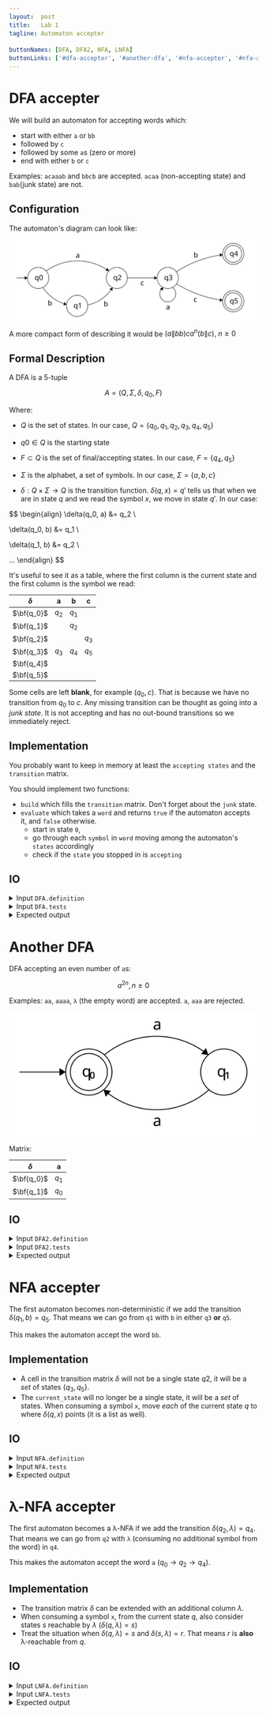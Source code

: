 ```yaml
---
layout:  post
title:   Lab 1
tagline: Automaton accepter

buttonNames: [DFA, DFA2, NFA, LNFA]
buttonLinks: ['#dfa-accepter', '#another-dfa', '#nfa-accepter', '#nfa-accepter-1']
---
```


# DFA accepter

We will build an automaton for accepting words which:

- start with either `a` or `bb`
- followed by `c`
- followed by some `a`s (zero or more)
- end with either `b` or `c`

Examples: `acaaab` and `bbcb` are accepted. `acaa` (non-accepting state) and `bab`(junk state) are not.

## Configuration

The automaton's diagram can look like:

![DFA](assets/dfa.svg)

A more compact form of describing it would be $(a\|bb)ca^n(b\|c), \ n \ge 0$

## Formal Description

A DFA is a 5-tuple


$$
A = (Q, \Sigma, \delta, q_0, F)
$$


Where:

- $Q$ is the set of states. In our case, $Q = \lbrace q_0, q_1, q_2, q_3, q_4, q_5 \rbrace$

- $q0 \in Q$ is the starting state

- $F \subset Q$ is the set of final/accepting states. In our case, $F = \lbrace q_4, q_5 \rbrace$

- $\Sigma$ is the alphabet, a set of symbols. In our case, $\Sigma = \lbrace a, b, c \rbrace$

- $\delta:Q \times \Sigma \rightarrow Q$ is the transition function. $\delta(q, x)=q'$ tells us that when we are in state $q$ and we read the symbol $x$, we move in state $q'$. In our case:


$$
\begin{align}
\delta(q_0, a) &= q_2 \\

\delta(q_0, b) &= q_1 \\

\delta(q_1, b) &= q_2 \\

...
\end{align}
$$

It's useful to see it as a table, where the first column is the current state and the first column is the symbol we read:

| $\delta$   | **a** | **b** | **c** |
| ---------- | :---: | :---: | :---: |
| $\bf{q_0}$ | $q_2$ | $q_1$ |       |
| $\bf{q_1}$ |       | $q_2$ |       |
| $\bf{q_2}$ |       |       | $q_3$ |
| $\bf{q_3}$ | $q_3$ | $q_4$ | $q_5$ |
| $\bf{q_4}$ |       |       |       |
| $\bf{q_5}$ |       |       |       |

Some cells are left **blank**, for example $(q_0, c)$. That is because we have no transition from $q_0$ to $c$. Any missing transition can be thought as going into a *junk state*. It is not accepting and has no out-bound transitions so we immediately reject.



## Implementation

You probably want to keep in memory at least the `accepting states` and the `transition` matrix.

You should implement two functions:

- `build` which fills the `transition` matrix. Don't forget about the `junk` state.
- `evaluate` which takes a `word` and returns `true` if the automaton accepts it, and `false` otherwise.
  - start in state `0`,
  - go through each `symbol` in  `word` moving among the automaton's `states` accordingly
  - check if the `state` you stopped in is `accepting`




## IO

<details markdown="1"><summary>Input <code>DFA.definition</code></summary>

```
4 5
0 a 2
0 b 1
1 b 2
2 c 3
3 a 3
3 b 4
3 c 5
```

The first line lists the `accepting states`. In our case, `4` and `5` . Each subsequent line corresponds to one cell in the `transition` matrix. Eg: `0 a 2` for $\delta(q_0, a)=q_2$.

</details>



<details markdown="1"><summary>Input <code>DFA.tests</code></summary>

```
acaaab
bbcb
acaa
bab
```

Each line contains one `word`  to test your automaton on.

</details>



<details markdown="1"><summary>Expected output</summary>

```
1
1
0
0
```

Each is the output (`1` for accept, `0` for reject) of the automaton on its corresponding `word` in `DFA.tests`.

</details>

# Another DFA

DFA accepting an even number of `a`s:

$$
a^{2n}, n\ge0
$$

Examples: `aa`, `aaaa`, `λ` (the empty word) are accepted. `a`, `aaa` are rejected.

![DFA_even](assets/dfa_even.svg)


Matrix:

| $\delta$   | **a** |
| ---------- | :---: |
| $\bf{q_0}$ | $q_1$ |
| $\bf{q_1}$ | $q_0$ |

## IO

<details markdown="1"><summary>Input <code>DFA2.definition</code></summary>

```
0
0 a 1
1 a 0
```

Same format as above.

</details>



<details markdown="1"><summary>Input <code>DFA2.tests</code></summary>

```
a
aa
aaa
aaaa
_
```

Same format as above.

</details>



<details markdown="1"><summary>Expected output</summary>

```
0
1
0
1
1
```

Same format as above, `_` stands for `λ`.

</details>

# NFA accepter

The first automaton becomes non-deterministic if we add the transition $\delta(q_1, b)=q_5$. That means we can go from `q1` with `b` in either `q3` **or** `q5`.

This makes the automaton accept the word `bb`.

## Implementation

- A cell in the transition matrix $\delta$ will not be a single state $q2$, it will be a *set* of states $\{ q_3, q_5 \}$.
- The `current_state` will no longer be a single state, it will be a *set* of states. When consuming a symbol `x`, move *each* of the current state $q$ to where $\delta(q, x)$ points (it is a list as well).




## IO

<details markdown="1"><summary>Input <code>NFA.definition</code></summary>

```
4 5
0 a 2
0 b 1
1 b 2
1 b 5
2 c 3
3 a 3
3 b 4
3 c 5
```

Same format as above.

</details>



<details markdown="1"><summary>Input <code>NFA.tests</code></summary>

```
acaaab
bbcb
acaa
bab
bb
```

Same format as above.

</details>



<details markdown="1"><summary>Expected output</summary>

```
1
1
0
0
1
```

Same format as above.

</details>

# λ-NFA accepter

The first automaton becomes a λ-NFA if we add the transition $\delta(q_2, \lambda)=q_4$. That means we can go from `q2` with `λ` (consuming no additional symbol from the word) in `q4`.

This makes the automaton accept the word `a` ($q_0 \rightarrow q_2 \rightarrow q_4$).

## Implementation

- The transition matrix $\delta$ can be extended with an additional column $\lambda$.
- When consuming a symbol `x`, from the current state $q$, also consider states $s$  reachable by $\lambda$ ($\delta(q, \lambda) = s$)
- Treat the situation when $\delta(q, \lambda)=s$ and $\delta(s, \lambda)=r$. That means $r$ is **also** λ-reachable from $q$.



## IO

<details markdown="1"><summary>Input <code>LNFA.definition</code></summary>

```
4 5
0 a 2
0 b 1
1 b 2
2 c 3
2 _ 4
3 a 3
3 b 4
3 c 5
```

Same format as above.

</details>



<details markdown="1"><summary>Input <code>LNFA.tests</code></summary>

```
acaaab
bbcb
acaa
bab
a
```

Same format as above.

</details>



<details markdown="1"><summary>Expected output</summary>

```
1
1
0
0
1
```

Same format as above.

</details>
